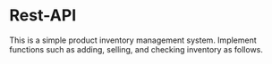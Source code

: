# Rest-API
This is a simple product inventory management system. Implement functions such as adding, selling, and checking inventory as follows.